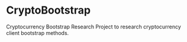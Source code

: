 # CryptoBootstrap
Cryptocurrency Bootstrap Research
Project to research cryptocurrency client bootstrap methods. 
